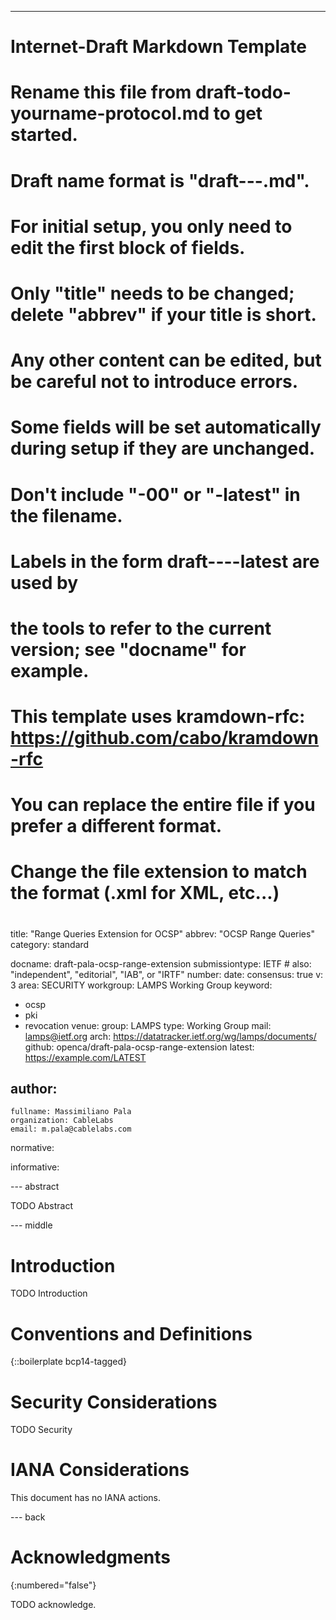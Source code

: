 ---
###
# Internet-Draft Markdown Template
#
# Rename this file from draft-todo-yourname-protocol.md to get started.
# Draft name format is "draft-<yourname>-<workgroup>-<name>.md".
#
# For initial setup, you only need to edit the first block of fields.
# Only "title" needs to be changed; delete "abbrev" if your title is short.
# Any other content can be edited, but be careful not to introduce errors.
# Some fields will be set automatically during setup if they are unchanged.
#
# Don't include "-00" or "-latest" in the filename.
# Labels in the form draft-<yourname>-<workgroup>-<name>-latest are used by
# the tools to refer to the current version; see "docname" for example.
#
# This template uses kramdown-rfc: https://github.com/cabo/kramdown-rfc
# You can replace the entire file if you prefer a different format.
# Change the file extension to match the format (.xml for XML, etc...)
#
###
title: "Range Queries Extension for OCSP"
abbrev: "OCSP Range Queries"
category: standard

docname: draft-pala-ocsp-range-extension
submissiontype: IETF  # also: "independent", "editorial", "IAB", or "IRTF"
number:
date:
consensus: true
v: 3
area: SECURITY
workgroup: LAMPS Working Group
keyword:
 - ocsp
 - pki
 - revocation
venue:
  group: LAMPS
  type: Working Group
  mail: lamps@ietf.org
  arch: https://datatracker.ietf.org/wg/lamps/documents/
  github: openca/draft-pala-ocsp-range-extension
  latest: https://example.com/LATEST

author:
 -
    fullname: Massimiliano Pala
    organization: CableLabs
    email: m.pala@cablelabs.com

normative:

informative:


--- abstract

TODO Abstract


--- middle

# Introduction

TODO Introduction


# Conventions and Definitions

{::boilerplate bcp14-tagged}


# Security Considerations

TODO Security


# IANA Considerations

This document has no IANA actions.


--- back

# Acknowledgments
{:numbered="false"}

TODO acknowledge.
